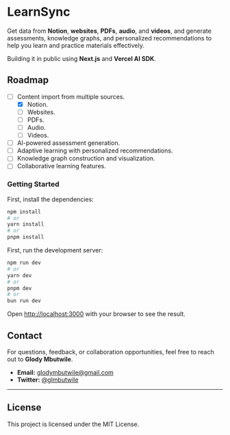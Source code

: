# LearnSync

Get data from **Notion**, **websites**, **PDFs**, **audio**, and **videos**, and generate assessments, knowledge graphs, and personalized recommendations to help you learn and practice materials effectively.

Building it in public using **Next.js** and  **Vercel AI SDK**.

## Roadmap

- [ ] Content import from multiple sources.
    - [x] Notion.
    - [ ] Websites.
    - [ ] PDFs.
    - [ ] Audio.
    - [ ] Videos.
- [ ] AI-powered assessment generation.
- [ ] Adaptive learning with personalized recommendations.
- [ ] Knowledge graph construction and visualization.
- [ ] Collaborative learning features.

### Getting Started

First, install the dependencies:

```bash
npm install
# or
yarn install
# or
pnpm install
```

First, run the development server:

```bash
npm run dev
# or
yarn dev
# or
pnpm dev
# or
bun run dev
```

Open [http://localhost:3000](http://localhost:3000) with your browser to see the result.


## Contact

For questions, feedback, or collaboration opportunities, feel free to reach out to **Glody Mbutwile**.

- **Email:** glodymbutwile@gmail.com
- **Twitter:** [@glmbutwile](https://twitter.com/glmbutwile)

---

## License

This project is licensed under the MIT License.
